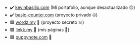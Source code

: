 - :heavy_check_mark: [kevinbasilio.com](https://kevinbasilio.com) (Mi portafolio, aunque desactualizado :persevere:)
- :heavy_check_mark: [basic-counter.com](https://basic-counter.com) (proyecto privado :zipper_mouth_face:)
- :green_square: [wordz.my](https://wordz.my) :hammer: (proyecto secreto :skull_and_crossbones:)
- :green_square: [linkk.my](https://linkk.my/) :hammer: (mis páginas :eyes:)
- :green_square: [puppynote.com](https://puppynote.com/) :hammer:
